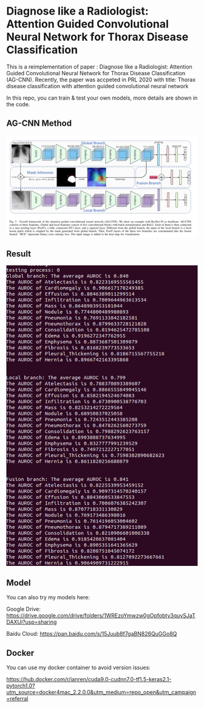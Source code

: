 Diagnose like a Radiologist: Attention Guided Convolutional Neural Network for Thorax Disease Classification
======
This is a reimplementation of paper :  Diagnose like a Radiologist: Attention Guided Convolutional Neural Network for Thorax Disease Classification (AG-CNN). Recently, the paper was accpeted in PRL 2020 with title: Thorax disease classification with attention guided convolutional neural network

In this repo, you can train & test your own models, more details are shown in the code.

AG-CNN Method
------
![method](https://github.com/Ien001/AG-CNN/blob/master/Screen%20Shot%202019-04-03%20at%2011.45.38%20AM.png)

Result
------
![result](https://github.com/Ien001/AG-CNN/blob/master/result.png)

Model
-----
You can also try my models here:

Google Drive: 
https://drive.google.com/drive/folders/1WREzoYmwzw0gOpfobty3quySJaTDAXUi?usp=sharing

Baidu Cloud: 
https://pan.baidu.com/s/15Juub8f7gaBN826QuGGo8Q

Docker
-----
You can use my docker container to avoid version issues:

https://hub.docker.com/r/ianren/cuda9.0-cudnn7.0-tf1.5-keras2.1-pytorch1.0?utm_source=docker4mac_2.2.0.0&utm_medium=repo_open&utm_campaign=referral
